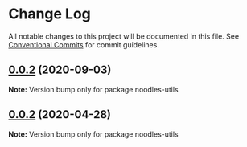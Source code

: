 # Change Log

All notable changes to this project will be documented in this file.
See [Conventional Commits](https://conventionalcommits.org) for commit guidelines.

## [0.0.2](https://github.com/geallenboy/noodles/compare/noodles-utils@0.0.2...noodles-utils@0.0.2) (2020-09-03)

**Note:** Version bump only for package noodles-utils





## [0.0.2](https://github.com/geallenboy/noodles/compare/noodles-utils@0.0.6...noodles-utils@0.0.2) (2020-04-28)

**Note:** Version bump only for package noodles-utils
